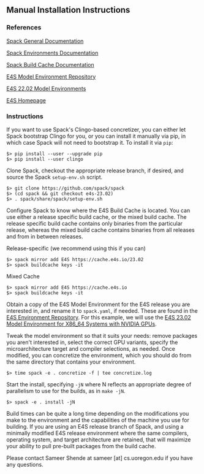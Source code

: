  <style type="text/css" rel="stylesheet">
 pre { text-align: left important!; }
 </style>

## Manual Installation Instructions

### References

[Spack General Documentation](https://spack.readthedocs.io/en/latest/)

[Spack Environments Documentation](https://spack.readthedocs.io/en/latest/environments.html)

[Spack Build Cache Documentation](https://spack.readthedocs.io/en/latest/binary_caches.html)

[E4S Model Environment Repository](https://github.com/E4S-Project/e4s)

[E4S 22.02 Model Environments](https://github.com/E4S-Project/e4s/tree/master/environments/23.02)

[E4S Homepage](https://e4s.io)

### Instructions

If you want to use Spack's Clingo-based concretizer, you can either let Spack bootstrap Clingo for you, or you can install it manually via pip, in which case Spack will not need to bootstrap it. To install it via `pip`:

```
$> pip install --user --upgrade pip
$> pip install --user clingo
```

Clone Spack, checkout the appropriate release branch, if desired, and source the Spack `setup-env.sh` script.
```
$> git clone https://github.com/spack/spack
$> (cd spack && git checkout e4s-23.02)
$> . spack/share/spack/setup-env.sh
```

Configure Spack to know where the E4S Build Cache is located. You can use either a release specific build cache, or the mixed build cache. The release specific build cache contains only binaries from the particular release, whereas the mixed build cache contains binaries from all releases and from in between releases.

Release-specific (we recommend using this if you can)
```
$> spack mirror add E4S https://cache.e4s.io/23.02
$> spack buildcache keys -it
```

Mixed Cache
```
$> spack mirror add E4S https://cache.e4s.io
$> spack buildcache keys -it
```

Obtain a copy of the E4S Model Environment for the E4S release you are interested in, and rename it to `spack.yaml`, if needed. These are found in the [E4S Environment Repository](https://github.com/E4S-Project/e4s/tree/master/environments). For this example, we will use the [E4S 23.02 Model Environment for X86_64 Systems with NVIDIA GPUs](https://github.com/E4S-Project/e4s/blob/master/environments/23.02/cuda-x86_64/spack.yaml).

Tweak the model environment so that it suits your needs: remove packages you aren't interested in, select the correct GPU variants, specify the microarchitecture target and compiler selections, as needed. Once modified, you can concretize the environment, which you should do from the same directory that contains your environment.
```
$> time spack -e . concretize -f | tee concretize.log
```

Start the install, specifying `-jN` where N reflects an appropriate degree of parallelism to use for the builds, as in `make -jN`.
```
$> spack -e . install -jN
```

Build times can be quite a long time depending on the modifications you make to the environment and the capabilities of the machine you use for building. If you are using an E4S release branch of Spack, and using a minimally modified E4S release environment where the same compilers, operating system, and target architecture are retained, that will maximize your ability to pull pre-built packages from the build cache.

Please contact Sameer Shende at sameer [at] cs.uoregon.edu if you have any questions.



